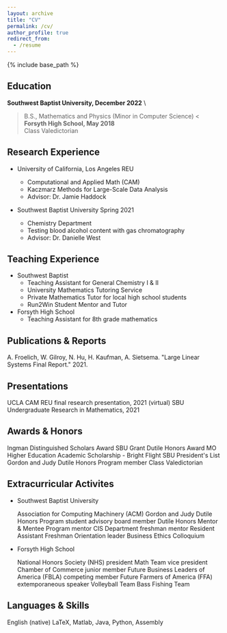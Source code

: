 ```yaml
---
layout: archive
title: "CV"
permalink: /cv/
author_profile: true
redirect_from:
  - /resume
---
```


{% include base_path %}

## Education
**Southwest Baptist University, December 2022** \
> B.S., Mathematics and Physics (Minor in Computer Science) <
**Forsyth High School, May 2018** \
    Class Valedictorian

## Research Experience
* University of California, Los Angeles REU
  * Computational and Applied Math (CAM)
  * Kaczmarz Methods for Large-Scale Data Analysis
  * Advisor: Dr. Jamie Haddock

* Southwest Baptist University              Spring 2021
  * Chemistry Department
  * Testing blood alcohol content with gas chromatography
  * Advisor: Dr. Danielle West
  
## Teaching Experience
* Southwest Baptist
    * Teaching Assistant for General Chemistry I & II
    * University Mathematics Tutoring Service
    * Private Mathematics Tutor for local high school students
    * Run2Win Student Mentor and Tutor
* Forsyth High School
    * Teaching Assistant for 8th grade mathematics

## Publications & Reports
  A. Froelich, W. Gilroy, N. Hu, H. Kaufman, A. Sietsema. "Large Linear Systems Final Report." 2021.
  
## Presentations

  UCLA CAM REU final research presentation, 2021 (virtual)
  SBU Undergraduate Research in Mathematics, 2021

## Awards & Honors

Ingman Distinguished Scholars Award 
SBU Grant
Dutile Honors Award
MO Higher Education Academic Scholarship - Bright Flight
SBU President's List
Gordon and Judy Dutile Honors Program member
Class Valedictorian

## Extracurricular Activites
* Southwest Baptist University

    Association for Computing Machinery (ACM)
    Gordon and Judy Dutile Honors Program student advisory board member
    Dutile Honors Mentor & Mentee Program mentor
    CIS Department freshman mentor
    Resident Assistant
    Freshman Orientation leader
    Business Ethics Colloquium
* Forsyth High School

    National Honors Society (NHS) president
    Math Team vice president
    Chamber of Commerce junior member
    Future Business Leaders of America (FBLA) competing member
    Future Farmers of America (FFA) extemporaneous speaker
    Volleyball Team
    Bass Fishing Team

## Languages & Skills
  English (native)
  LaTeX, Matlab, Java, Python, Assembly
